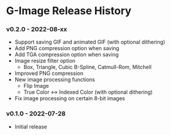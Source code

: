 # G-Image Release History
### v0.2.0 - 2022-08-xx
* Support saving GIF and animated GIF (with optional dithering)
* Add PNG compression option when saving
* Add TGA compression option when saving
* Image resize filter option
    * Box, Triangle, Cubic B-Spline, Catmull-Rom, Mitchell
* Improved PNG compression
* New image processing functions
    * Flip Image
    * True Color <-> Indexed Color (with optional dithering)
* Fix image processing on certain 8-bit images

### v0.1.0 - 2022-07-28
* Initial release
